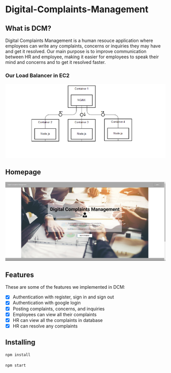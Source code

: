# Digital-Complaints-Management

## What is DCM?
Digital Complaints Management is a human resouce application where employees can write any complaints, concerns or inquiries they may have and get it resolved. Our main purpose is to improve communication between HR and employee, making it easier for employees to speak their mind and concerns and to get it resolved faster.

### Our Load Balancer in EC2
![](github-resources/backend-visualization.png)

## Homepage
<img src="https://github.com/NhatTrinh/Digital-Complaints-Management/blob/master/client/src/doc/Homepage.PNG" width="600"/>

## Features
These are some of the features we implemented in DCM:
- [x] Authentication with register, sign in and sign out
- [x] Authentication with google login
- [x] Posting complaints, concerns, and inquiries
- [x] Employees can view all their complaints
- [x] HR can view all the complaints in database
- [x] HR can resolve any complaints

## Installing
```javascript
npm install

npm start
```
